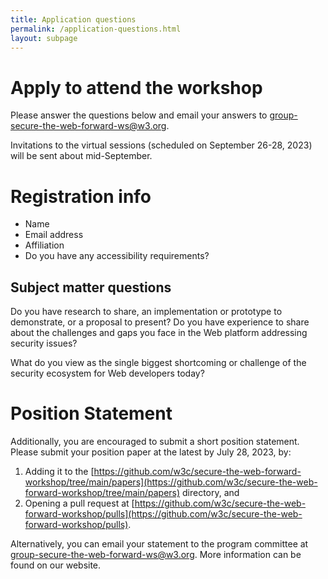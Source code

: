 ```yaml
---
title: Application questions
permalink: /application-questions.html
layout: subpage
---
```


# Apply to attend the workshop

Please answer the questions below and email your answers to [group-secure-the-web-forward-ws@w3.org](mailto:group-secure-the-web-forward-ws@w3.org).

Invitations to the virtual sessions (scheduled on September 26-28, 2023) will be sent about mid-September.

# Registration info

- Name
- Email address
- Affiliation
- Do you have any accessibility requirements?


## Subject matter questions

Do you have research to share, an implementation or prototype to demonstrate, or a proposal to present?  Do you have experience to share about the challenges and gaps you face in the Web platform addressing security issues?

What do you view as the single biggest shortcoming or challenge of the security ecosystem for Web developers today?

# Position Statement

Additionally, you are encouraged to submit a short position statement. Please submit your position paper at the latest by July 28, 2023, by:
  1. Adding it to the [https://github.com/w3c/secure-the-web-forward-workshop/tree/main/papers](https://github.com/w3c/secure-the-web-forward-workshop/tree/main/papers)  directory, and
  2. Opening a pull request at [https://github.com/w3c/secure-the-web-forward-workshop/pulls](https://github.com/w3c/secure-the-web-forward-workshop/pulls).

Alternatively, you can email your statement to the program committee at [group-secure-the-web-forward-ws@w3.org](mailto:group-secure-the-web-forward-ws@w3.org). More information can be found on our website. 

